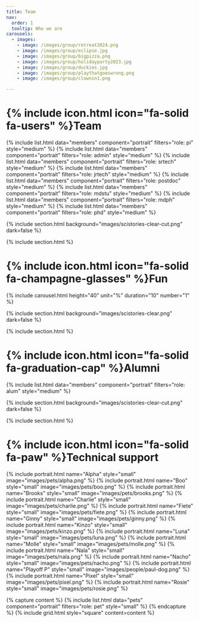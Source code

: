 ```yaml
---
title: Team
nav:
  order: 1
  tooltip: Who we are
carousels:
  - images: 
    - image: /images/group/retreat2024.png
    - image: /images/group/eclipse.jpg
    - image: /images/group/bigpizza.png
    - image: /images/group/holidayparty2023.jpg
    - image: /images/group/duckies.jpg
    - image: /images/group/playthatgoeswrong.png
    - image: /images/group/clownin1.png

---
```




# {% include icon.html icon="fa-solid fa-users" %}Team


{% include list.html data="members" component="portrait" filters="role: pi" style="medium"   %}
{% include list.html data="members" component="portrait" filters="role: admin"   style="medium"  %}
{% include list.html data="members" component="portrait" filters="role: srtech"   style="medium"  %}
{% include list.html data="members" component="portrait" filters="role: jrtech"   style="medium"  %}
{% include list.html data="members" component="portrait" filters="role: postdoc"   style="medium"  %}
{% include list.html data="members" component="portrait" filters="role: mdstu"  style="medium"  %}
{% include list.html data="members" component="portrait" filters="role: mdph"  style="medium"  %}
{% include list.html data="members" component="portrait" filters="role: phd"  style="medium"  %}


{% include section.html background="images/scistories-clear-cut.png" dark=false %}

{% include section.html %}
# {% include icon.html icon="fa-solid fa-champagne-glasses" %}Fun

{% include carousel.html height="40" unit="%" duration="10" number="1" %}

{% include section.html background="images/scistories-clear.png" dark=false %}


{% include section.html %}
# {% include icon.html icon="fa-solid fa-graduation-cap" %}Alumni

{% include list.html data="members" component="portrait" filters="role: alum" style="medium"  %}

{% include section.html background="images/scistories-clear-cut.png" dark=false %}

{% include section.html %}
# {% include icon.html icon="fa-solid fa-paw" %}Technical support


{% include portrait.html name="Alpha" style="small" image="images/pets/alpha.png" %}
{% include portrait.html name="Boo" style="small" image="images/pets/boo.png" %}
{% include portrait.html name="Brooks" style="small" image="images/pets/brooks.png" %}
{% include portrait.html name="Charlie" style="small" image="images/pets/charlie.png" %}
{% include portrait.html name="Fiete" style="small" image="images/pets/fiete.png" %}
{% include portrait.html name="Ginny" style="small" image="images/pets/ginny.png" %}
{% include portrait.html name="Kinzo" style="small" image="images/pets/kinzo.png" %}
{% include portrait.html name="Luna" style="small" image="images/pets/luna.png" %}
{% include portrait.html name="Molle" style="small" image="images/pets/molle.png" %}
{% include portrait.html name="Nala" style="small" image="images/pets/nala.png" %}
{% include portrait.html name="Nacho" style="small" image="images/pets/nacho.png" %}
{% include portrait.html name="Playoff P" style="small" image="images/people/paul-dog.png" %}
{% include portrait.html name="Pixel" style="small" image="images/pets/pixel.png" %}
{% include portrait.html name="Rosie" style="small" image="images/pets/rosie.png" %}

{% capture content %}
{% include list.html data="pets" component="portrait" filters="role: pet" style="small" %}
{% endcapture %}
{% include grid.html style="square" content=content   %}
